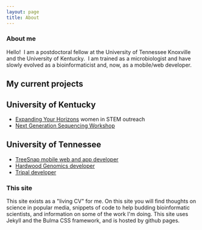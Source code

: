 ```yaml
---
layout: page
title: About
---
```


### About me
Hello!  I am a postdoctoral fellow at the University of Tennessee Knoxville and the University of Kentucky.  I am trained as a microbiologist and have slowly evolved as a bioinformaticist and, now, as a mobile/web developer.  

## My current projects

## University of Kentucky

* [Expanding Your Horizons](http://www.bradfordcondon.com/2017/05/14/EYHpress/) women in STEM outreach
* [Next Generation Sequencing Workshop](https://ngs.csr.uky.edu/)

## University of Tennessee

* [TreeSnap mobile web and app developer](https://treesnap.org/)
* [Hardwood Genomics developer](http://hardwoodgenomics.org/)
* [Tripal developer](http://www.tripal.info/)


### This site 
This site exists as a "living CV" for me.  On this site you will find thoughts on science in popular media, snippets of code to help budding bioinformatic scientists, and information on some of the work I'm doing.  This site uses Jekyll and the Bulma CSS framework, and is hosted by github pages.

